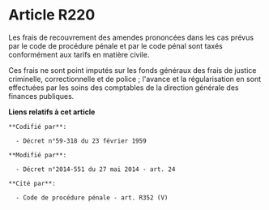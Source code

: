 # Article R220

Les frais de recouvrement des amendes prononcées dans les cas prévus par le code de procédure pénale et par le code pénal
sont taxés conformément aux tarifs en matière civile. 

Ces frais ne sont point imputés sur les fonds généraux des frais de justice criminelle, correctionnelle et de police ;
l'avance et la régularisation en sont effectuées par les soins des  comptables de la direction générale des finances
publiques.

**Liens relatifs à cet article**

	**Codifié par**:

	  - Décret n°59-318 du 23 février 1959

	**Modifié par**:

	  - Décret n°2014-551 du 27 mai 2014 - art. 24

	**Cité par**:

	  - Code de procédure pénale - art. R352 (V)
